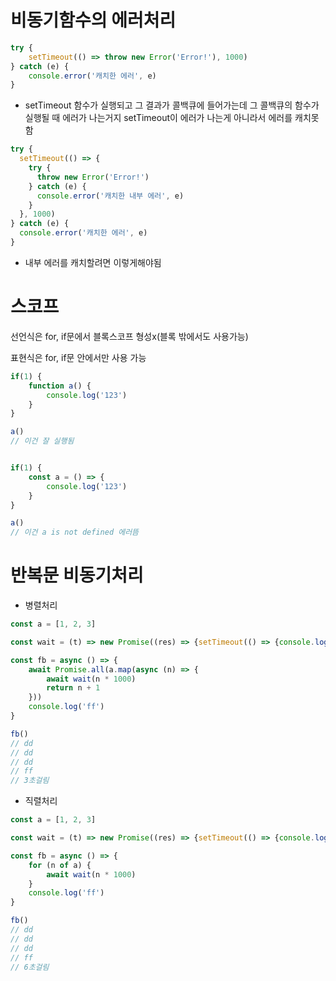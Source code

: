 # 비동기함수의 에러처리

```js
try {
    setTimeout(() => throw new Error('Error!'), 1000)
} catch (e) {
    console.error('캐치한 에러', e)
}
```

- setTimeout 함수가 실행되고 그 결과가 콜백큐에 들어가는데 그 콜백큐의 함수가 실행될 때 에러가 나는거지 setTimeout이 에러가 나는게 아니라서 에러를 캐치못함



```js
try {
  setTimeout(() => {
    try {
      throw new Error('Error!')
    } catch (e) {
      console.error('캐치한 내부 에러', e)
    }
  }, 1000)
} catch (e) {
  console.error('캐치한 에러', e)
}
```

- 내부 에러를 캐치할려면 이렇게해야됨







# 스코프

선언식은 for, if문에서 블록스코프 형성x(블록 밖에서도 사용가능)

표현식은 for, if문 안에서만 사용 가능

```js
if(1) {
    function a() {
        console.log('123')
    }
}

a()
// 이건 잘 실행됨


if(1) {
    const a = () => {
        console.log('123')
    }
}

a()
// 이건 a is not defined 에러뜸

```





# 반복문 비동기처리

- 병렬처리

```js
const a = [1, 2, 3]

const wait = (t) => new Promise((res) => {setTimeout(() => {console.log('dd'); res()}, t)})

const fb = async () => {
    await Promise.all(a.map(async (n) => {
        await wait(n * 1000)
        return n + 1
    }))
    console.log('ff')
}

fb()
// dd
// dd
// dd
// ff
// 3초걸림
```

- 직렬처리

```js
const a = [1, 2, 3]

const wait = (t) => new Promise((res) => {setTimeout(() => {console.log('dd'); res()}, t)})

const fb = async () => {
    for (n of a) {
        await wait(n * 1000)
    }
    console.log('ff')
}

fb()
// dd
// dd
// dd
// ff
// 6초걸림
```

